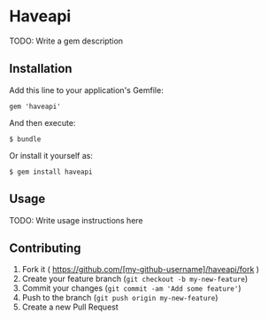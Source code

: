 # Haveapi

TODO: Write a gem description

## Installation

Add this line to your application's Gemfile:

    gem 'haveapi'

And then execute:

    $ bundle

Or install it yourself as:

    $ gem install haveapi

## Usage

TODO: Write usage instructions here

## Contributing

1. Fork it ( https://github.com/[my-github-username]/haveapi/fork )
2. Create your feature branch (`git checkout -b my-new-feature`)
3. Commit your changes (`git commit -am 'Add some feature'`)
4. Push to the branch (`git push origin my-new-feature`)
5. Create a new Pull Request

